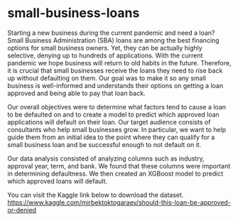 # small-business-loans

Starting a new business during the current pandemic and need a loan? Small Business Administration (SBA) loans are among the best financing options for small business owners. Yet, they can be actually highly selective, denying up to hundreds of applications. With the current pandemic we hope business will return to old habits in the future. Therefore, it is crucial that small businesses receive the loans they need to rise back up without defaulting on them. Our goal was to make it so any small business is well-informed and understands their options on getting a loan approved and being able to pay that loan back.

Our overall objectives were to determine what factors tend to cause a loan to be defaulted on and to create a model to predict which approved loan applications will default on their loan. Our target audience consists of consultants who help small businesses grow. In particular, we want to help guide them from an initial idea to the point where they can qualify for a small business loan and be successful enough to not default on it.

Our data analysis consisted of analyzing columns such as industry, approval year, term, and bank. We found that these columns were important in determining defaultness. We then created an XGBoost model to predict which approved loans will default.

You can visit the Kaggle link below to download the dataset.
https://www.kaggle.com/mirbektoktogaraev/should-this-loan-be-approved-or-denied
